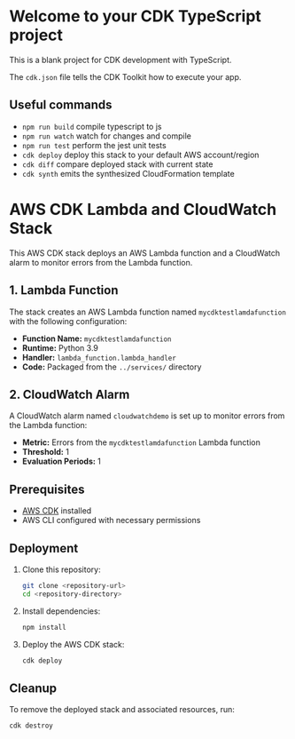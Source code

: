 # Welcome to your CDK TypeScript project

This is a blank project for CDK development with TypeScript.

The `cdk.json` file tells the CDK Toolkit how to execute your app.

## Useful commands

* `npm run build`   compile typescript to js
* `npm run watch`   watch for changes and compile
* `npm run test`    perform the jest unit tests
* `cdk deploy`      deploy this stack to your default AWS account/region
* `cdk diff`        compare deployed stack with current state
* `cdk synth`       emits the synthesized CloudFormation template


# AWS CDK Lambda and CloudWatch Stack

This AWS CDK stack deploys an AWS Lambda function and a CloudWatch alarm to monitor errors from the Lambda function.

## 1. Lambda Function

The stack creates an AWS Lambda function named `mycdktestlamdafunction` with the following configuration:

- **Function Name:** `mycdktestlamdafunction`
- **Runtime:** Python 3.9
- **Handler:** `lambda_function.lambda_handler`
- **Code:** Packaged from the `../services/` directory

## 2. CloudWatch Alarm

A CloudWatch alarm named `cloudwatchdemo` is set up to monitor errors from the Lambda function:

- **Metric:** Errors from the `mycdktestlamdafunction` Lambda function
- **Threshold:** 1
- **Evaluation Periods:** 1

## Prerequisites

- [AWS CDK](https://docs.aws.amazon.com/cdk/latest/guide/getting_started.html) installed
- AWS CLI configured with necessary permissions

## Deployment

1. Clone this repository:

    ```bash
    git clone <repository-url>
    cd <repository-directory>
    ```

2. Install dependencies:

    ```bash
    npm install
    ```

3. Deploy the AWS CDK stack:

    ```bash
    cdk deploy
    ```

## Cleanup

To remove the deployed stack and associated resources, run:

```bash
cdk destroy
